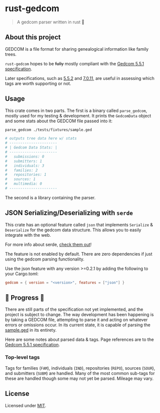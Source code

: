 # rust-gedcom

<!-- <a href="https://crates.io/crates/gedcom"> -->
<!--     <img style="display: inline!important" src="https://img.shields.io/crates/v/gedcom.svg"></img> -->
<!-- </a> -->
<!-- <a href="https://docs.rs/gedcom"> -->
<!--     <img style="display: inline!important" src="https://docs.rs/gedcom/badge.svg"></img> -->
<!-- </a> -->

> A gedcom parser written in rust 🦀

## About this project

GEDCOM is a file format for sharing genealogical information like family trees.

`rust-gedcom` hopes to be ~~fully~~ mostly compliant with the [Gedcom 5.5.1 specification](https://edge.fscdn.org/assets/img/documents/ged551-5bac5e57fe88dd37df0e153d9c515335.pdf).

Later specifications, such as [5.5.2](https://jfcardinal.github.io/GEDCOM-5.5.2/gedcom-5.5.2.html) and [7.0.11](https://gedcom.io/specifications/FamilySearchGEDCOMv7.html#purpose-and-content-of-the-familysearch-gedcom-specification), are useful in assessing which tags are worth supporting or not.

## Usage

This crate comes in two parts. The first is a binary called `parse_gedcom`, mostly used for my testing & development. It prints the `GedcomData` object and some stats about the GEDCOM file passed into it:
```bash
parse_gedcom ./tests/fixtures/sample.ged

# outputs tree data here w/ stats
# ----------------------
# | Gedcom Data Stats: |
# ----------------------
#   submissions: 0
#   submitters: 1
#   individuals: 3
#   families: 2
#   repositories: 1
#   sources: 1
#   multimedia: 0
# ----------------------
```

The second is a library containing the parser.

## JSON Serializing/Deserializing with `serde`
This crate has an optional feature called `json` that implements `Serialize` & `Deserialize` for the gedcom data structure. This allows you to easily integrate with the web.

For more info about serde, [check them out](https://serde.rs/)!

The feature is not enabled by default. There are zero dependencies if just using the gedcom parsing functionality.

Use the json feature with any version >=0.2.1 by adding the following to your Cargo.toml:
```toml
gedcom = { version = "<version>", features = ["json"] }
```

## 🚧 Progress 🚧

There are still parts of the specification not yet implemented, and the project is subject to change. The way development has been happening is by taking a GEDCOM file, attempting to parse it and acting on whatever errors or omissions occur. In its current state, it is capable of parsing the [sample.ged](tests/fixtures/sample.ged) in its entirety.

Here are some notes about parsed data & tags. Page references are to the [Gedcom 5.5.1 specification](https://edge.fscdn.org/assets/img/documents/ged551-5bac5e57fe88dd37df0e153d9c515335.pdf).

### Top-level tags

Tags for families (`FAM`), individuals (`IND`), repositories (`REPO`), sources (`SOUR`), and submitters (`SUBM`) are handled. Many of the most common sub-tags for these are handled though some may not yet be parsed. Mileage may vary.

## License

Licensed under [MIT](license.md).

